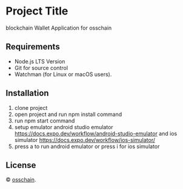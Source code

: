 # Project Title

blockchain Wallet Application for osschain

## Requirements

- Node.js LTS Version
- Git for source control
- Watchman (for Linux or macOS users).

## Installation

1. clone project
2. open project and run npm install command
3. run npm start command
4. setup emulator android studio emulator https://docs.expo.dev/workflow/android-studio-emulator and ios simulator https://docs.expo.dev/workflow/ios-simulator/
5. press a to run android emulator or press i for ios simulator

## License

© [osschain](https://osschain.gitbook.io/docs/platforms/mygo-apps-development).
